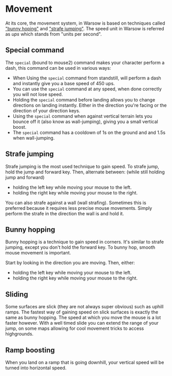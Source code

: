 # Movement

At its core, the movement system, in Warsow is based on techniques called ["bunny hoping"](#bunny-hopping) and ["strafe jumping"](#strafe-jumping). The speed unit in Warsow is referred as *ups* which stands from "units per second".

## Special command
The `special` (bound to mouse2) command makes your character perform a dash, this command can be used in various ways:

- When Using the `special` command from standstill, will perform a dash and instantly give you a base speed of 450 ups.
- You can use the `special` command at any speed, when done correctly you will not lose speed.
- Holding the `special` command before landing allows you to change directions on landing instantly. Either in the direction you're facing or the direction of your direction keys.
- Using the `special` command when against vertical terrain lets you bounce off it (also know as wall-jumping), giving you a small vertical boost.
- The `special` command has a cooldown of 1s on the ground and and 1.5s when wall-jumping.

## Strafe jumping

Strafe jumping is the most used technique to gain speed.
To strafe jump, hold the jump and forward key. Then, alternate between: (while still holding jump and forward)
- holding the left key while moving your mouse to the left.
- holding the right key while moving your mouse to the right.

You can also strafe against a wall (wall strafing). Sometimes this is preferred because it requires less precise mouse movements. Simply perform the strafe in the direction the wall is and hold it.

## Bunny hopping

Bunny hopping is a technique to gain speed in corners. It's similar to strafe jumping, except you don't hold the forward key.
To bunny hop, smooth mouse movement is important.

Start by looking in the direction you are moving. Then, either:
- holding the left key while moving your mouse to the left.
- holding the right key while moving your mouse to the right.

## Sliding

Some surfaces are slick (they are not always super obvious) such as uphill ramps. The fastest way of gaining speed on slick surfaces is exactly the same as bunny hopping. The speed at which you move the mouse is a lot faster however. With a well timed slide you can extend the range of your jump, on some maps allowing for cool movement tricks to access highgrounds.

## Ramp boosting

When you land on a ramp that is going downhill, your vertical speed will be turned into horizontal speed.